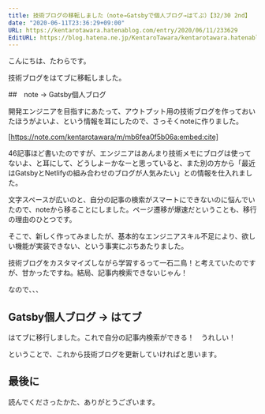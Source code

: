 ```yaml
---
title: 技術ブログの移転しました（note→Gatsbyで個人ブログ→はてぶ）【32/30 2nd】
date: "2020-06-11T23:36:29+09:00"
URL: https://kentarotawara.hatenablog.com/entry/2020/06/11/233629
EditURL: https://blog.hatena.ne.jp/KentaroTawara/kentarotawara.hatenablog.com/atom/entry/26006613583847855
---
```


こんにちは、たわらです。

技術ブログをはてブに移転しました。

##　note → Gatsby個人ブログ

開発エンジニアを目指すにあたって、アウトプット用の技術ブログを作っておいたほうがよいよ、という情報を耳にしたので、さっそくnoteに作りました。


[https://note.com/kentarotawara/m/mb6fea0f5b06a:embed:cite]


46記事ほど書いたのですが、エンジニアはあんまり技術メモにブログは使ってないよ、と耳にして、どうしよーかなーと思っていると、また別の方から「最近はGatsbyとNetlifyの組み合わせのブログが人気みたい」との情報を仕入れました。

文字スペースが広いのと、自分の記事の検索がスマートにできないのに悩んでいたので、noteから移ることにしました。ページ遷移が爆速だということも、移行の理由のひとつです。

そこで、新しく作ってみましたが、基本的なエンジニアスキル不足により、欲しい機能が実装できない、という事実にぶちあたりました。

技術ブログをカスタマイズしながら学習するって一石二鳥！と考えていたのですが、甘かったですね。結局、記事内検索できないじゃん！　

なので、、、

## Gatsby個人ブログ → はてブ

はてブに移行しました。これで自分の記事内検索ができる！　うれしい！

ということで、これから技術ブログを更新していければと思います。

## 最後に

読んでくださったかた、ありがとうございます。
